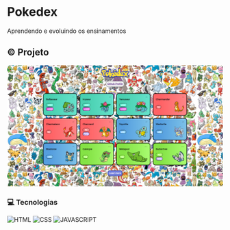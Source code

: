 #  Pokedex 
Aprendendo e evoluindo os ensinamentos

## © Projeto 

 ![Preview](/img/img-pokedex.png)


### 💻 Tecnologias
![HTML](https://skillicons.dev/icons?i=html)
![CSS](https://skillicons.dev/icons?i=css)
![JAVASCRIPT](https://skillicons.dev/icons?i=js)